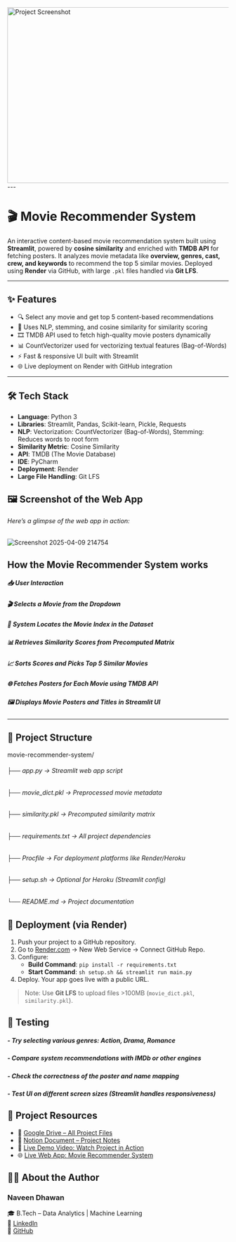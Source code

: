 
<img src="https://github.com/user-attachments/assets/7b9ee967-d1dc-4921-8a07-0a4255572d04" alt="Project Screenshot" width="800" height="400">
---

# 🎬 Movie Recommender System

An interactive content-based movie recommendation system built using **Streamlit**, powered by **cosine similarity** and enriched with **TMDB API** for fetching posters. It analyzes movie metadata like **overview, genres, cast, crew, and keywords** to recommend the top 5 similar movies. Deployed using **Render** via GitHub, with large `.pkl` files handled via **Git LFS**.

---



## ✨ Features

- 🔍 Select any movie and get top 5 content-based recommendations
- 🧠 Uses NLP, stemming, and cosine similarity for similarity scoring
- 🎞 TMDB API used to fetch high-quality movie posters dynamically
- 📊 CountVectorizer used for vectorizing textual features (Bag-of-Words)
- ⚡ Fast & responsive UI built with Streamlit
- 🌐 Live deployment on Render with GitHub integration

---


## 🛠 Tech Stack

- **Language**: Python 3
- **Libraries**: Streamlit, Pandas, Scikit-learn, Pickle, Requests
- **NLP**: Vectorization: CountVectorizer (Bag-of-Words), Stemming: Reduces words to root form
- **Similarity Metric**: Cosine Similarity
- **API**: TMDB (The Movie Database)
- **IDE**: PyCharm
- **Deployment**: Render
- **Large File Handling**: Git LFS

## 🖼️ Screenshot of the Web App
###### Here’s a glimpse of the web app in action:
![Screenshot 2025-04-09 214754](https://github.com/user-attachments/assets/0c514131-118a-497c-a196-66d7eecdaa0d)


## How the Movie Recommender System works
##### 📥 User Interaction

##### 🎬 Selects a Movie from the Dropdown

##### 🔎 System Locates the Movie Index in the Dataset

##### 📊 Retrieves Similarity Scores from Precomputed Matrix

##### 📈 Sorts Scores and Picks Top 5 Similar Movies

##### 🌐 Fetches Posters for Each Movie using TMDB API

##### 🖼 Displays Movie Posters and Titles in Streamlit UI

---

## 📁 Project Structure
movie-recommender-system/ 
###### ├── app.py → Streamlit web app script 
###### ├── movie_dict.pkl → Preprocessed movie metadata 
###### ├── similarity.pkl → Precomputed similarity matrix 
###### ├── requirements.txt → All project dependencies 
###### ├── Procfile → For deployment platforms like Render/Heroku 
###### ├── setup.sh → Optional for Heroku (Streamlit config) 
###### └── README.md → Project documentation

  ## 🚀 Deployment (via Render)

1. Push your project to a GitHub repository.
2. Go to [Render.com](https://render.com) → New Web Service → Connect GitHub Repo.
3. Configure:
   - **Build Command**: `pip install -r requirements.txt`
   - **Start Command**: `sh setup.sh && streamlit run main.py`
4. Deploy. Your app goes live with a public URL.

> Note: Use **Git LFS** to upload files >100MB (`movie_dict.pkl`, `similarity.pkl`).

## 🧪 Testing
##### - Try selecting various genres: Action, Drama, Romance
##### - Compare system recommendations with IMDb or other engines
##### - Check the correctness of the poster and name mapping
##### - Test UI on different screen sizes (Streamlit handles responsiveness)

## 🔗 Project Resources

- 📁 [Google Drive – All Project Files](https://drive.google.com/drive/folders/1KdxqSE0mEzqfGKzWBFYCdM-CLMpxAteq?usp=drive_link)
- 📝 [Notion Document – Project Notes](https://morning-cast-4fb.notion.site/Movie-Recommender-System-Using-Content-Based-Filtering-1d0c0db6457880b59307fd9cafab0780)
- 🎥 [Live Demo Video: Watch Project in Action](https://drive.google.com/file/d/1uiUpBBcdp4c_dupE-mTkFNbOveQTOVrH/view?usp=drive_link)
- 🌐 [Live Web App: Movie Recommender System](https://movie-recommender-system-project-qqfu.onrender.com/)

## 👨‍💻 About the Author
### **Naveen Dhawan**  
🎓 B.Tech – Data Analytics | Machine Learning  
🔗 [LinkedIn](https://linkedin.com/in/newnaveendhawan)  
💼 [GitHub](https://github.com/newnaveendhawan)
